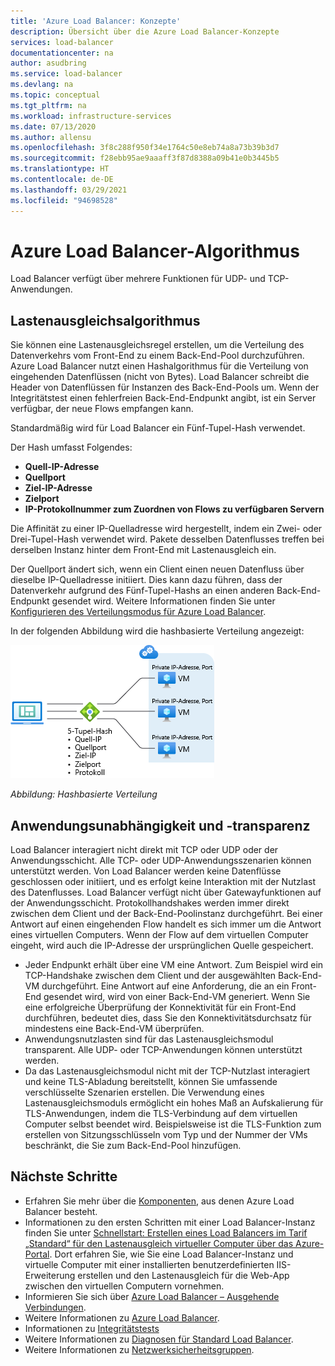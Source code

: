 ```yaml
---
title: 'Azure Load Balancer: Konzepte'
description: Übersicht über die Azure Load Balancer-Konzepte
services: load-balancer
documentationcenter: na
author: asudbring
ms.service: load-balancer
ms.devlang: na
ms.topic: conceptual
ms.tgt_pltfrm: na
ms.workload: infrastructure-services
ms.date: 07/13/2020
ms.author: allensu
ms.openlocfilehash: 3f8c288f950f34e1764c50e8eb74a8a73b39b3d7
ms.sourcegitcommit: f28ebb95ae9aaaff3f87d8388a09b41e0b3445b5
ms.translationtype: HT
ms.contentlocale: de-DE
ms.lasthandoff: 03/29/2021
ms.locfileid: "94698528"
---
```

# <a name="azure-load-balancer-algorithm"></a>Azure Load Balancer-Algorithmus

Load Balancer verfügt über mehrere Funktionen für UDP- und TCP-Anwendungen.

## <a name="load-balancing-algorithm"></a>Lastenausgleichsalgorithmus

Sie können eine Lastenausgleichsregel erstellen, um die Verteilung des Datenverkehrs vom Front-End zu einem Back-End-Pool durchzuführen. Azure Load Balancer nutzt einen Hashalgorithmus für die Verteilung von eingehenden Datenflüssen (nicht von Bytes). Load Balancer schreibt die Header von Datenflüssen für Instanzen des Back-End-Pools um. Wenn der Integritätstest einen fehlerfreien Back-End-Endpunkt angibt, ist ein Server verfügbar, der neue Flows empfangen kann.

Standardmäßig wird für Load Balancer ein Fünf-Tupel-Hash verwendet.

Der Hash umfasst Folgendes:

- **Quell-IP-Adresse**
- **Quellport**
- **Ziel-IP-Adresse**
- **Zielport**
- **IP-Protokollnummer zum Zuordnen von Flows zu verfügbaren Servern**

Die Affinität zu einer IP-Quelladresse wird hergestellt, indem ein Zwei- oder Drei-Tupel-Hash verwendet wird. Pakete desselben Datenflusses treffen bei derselben Instanz hinter dem Front-End mit Lastenausgleich ein.

Der Quellport ändert sich, wenn ein Client einen neuen Datenfluss über dieselbe IP-Quelladresse initiiert. Dies kann dazu führen, dass der Datenverkehr aufgrund des Fünf-Tupel-Hashs an einen anderen Back-End-Endpunkt gesendet wird.
Weitere Informationen finden Sie unter [Konfigurieren des Verteilungsmodus für Azure Load Balancer](./load-balancer-distribution-mode.md).

In der folgenden Abbildung wird die hashbasierte Verteilung angezeigt:

![Hash-basierte Verteilung](./media/load-balancer-overview/load-balancer-distribution.png)

*Abbildung: Hashbasierte Verteilung*

## <a name="application-independence-and-transparency"></a>Anwendungsunabhängigkeit und -transparenz

Load Balancer interagiert nicht direkt mit TCP oder UDP oder der Anwendungsschicht. Alle TCP- oder UDP-Anwendungsszenarien können unterstützt werden. Von Load Balancer werden keine Datenflüsse geschlossen oder initiiert, und es erfolgt keine Interaktion mit der Nutzlast des Datenflusses. Load Balancer verfügt nicht über Gatewayfunktionen auf der Anwendungsschicht. Protokollhandshakes werden immer direkt zwischen dem Client und der Back-End-Poolinstanz durchgeführt. Bei einer Antwort auf einen eingehenden Flow handelt es sich immer um die Antwort eines virtuellen Computers. Wenn der Flow auf dem virtuellen Computer eingeht, wird auch die IP-Adresse der ursprünglichen Quelle gespeichert.

- Jeder Endpunkt erhält über eine VM eine Antwort. Zum Beispiel wird ein TCP-Handshake zwischen dem Client und der ausgewählten Back-End-VM durchgeführt. Eine Antwort auf eine Anforderung, die an ein Front-End gesendet wird, wird von einer Back-End-VM generiert. Wenn Sie eine erfolgreiche Überprüfung der Konnektivität für ein Front-End durchführen, bedeutet dies, dass Sie den Konnektivitätsdurchsatz für mindestens eine Back-End-VM überprüfen.
- Anwendungsnutzlasten sind für das Lastenausgleichsmodul transparent. Alle UDP- oder TCP-Anwendungen können unterstützt werden.
- Da das Lastenausgleichsmodul nicht mit der TCP-Nutzlast interagiert und keine TLS-Abladung bereitstellt, können Sie umfassende verschlüsselte Szenarien erstellen. Die Verwendung eines Lastenausgleichsmoduls ermöglicht ein hohes Maß an Aufskalierung für TLS-Anwendungen, indem die TLS-Verbindung auf dem virtuellen Computer selbst beendet wird. Beispielsweise ist die TLS-Funktion zum erstellen von Sitzungsschlüsseln vom Typ und der Nummer der VMs beschränkt, die Sie zum Back-End-Pool hinzufügen.

## <a name="next-steps"></a>Nächste Schritte

- Erfahren Sie mehr über die [Komponenten](components.md), aus denen Azure Load Balancer besteht.
- Informationen zu den ersten Schritten mit einer Load Balancer-Instanz finden Sie unter [Schnellstart: Erstellen eines Load Balancers im Tarif „Standard“ für den Lastenausgleich virtueller Computer über das Azure-Portal](quickstart-load-balancer-standard-public-portal.md). Dort erfahren Sie, wie Sie eine Load Balancer-Instanz und virtuelle Computer mit einer installierten benutzerdefinierten IIS-Erweiterung erstellen und den Lastenausgleich für die Web-App zwischen den virtuellen Computern vornehmen.
- Informieren Sie sich über [Azure Load Balancer – Ausgehende Verbindungen](load-balancer-outbound-connections.md).
- Weitere Informationen zu [Azure Load Balancer](load-balancer-overview.md).
- Informationen zu [Integritätstests](load-balancer-custom-probe-overview.md)
- Weitere Informationen zu [Diagnosen für Standard Load Balancer](load-balancer-standard-diagnostics.md).
- Weitere Informationen zu [Netzwerksicherheitsgruppen](../virtual-network/network-security-groups-overview.md).